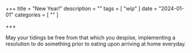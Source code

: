 +++
title = "New Year!"
description = ""
tags = [
 "wip"
]
date = "2024-01-01"
categories = [ ""
]

+++

May your tidings be free from that which you despise, implementing a resolution to do something prior to eating upon arriving at home everyday.
